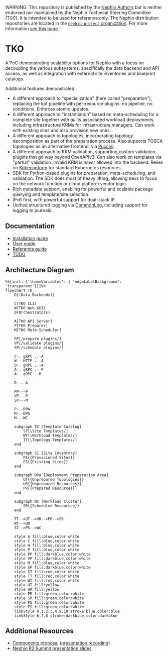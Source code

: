 WARNING: This repository is published by the [Nephio Authors](https://nephio.org/) but is
neither endorsed nor maintained by the Nephio Technical Steering Committee (TSC). It is intended
to be used for reference only. The Nephio distribution repositories are located in the
[`nephio-project` organization](https://github.com/nephio-project). For more information
[see this page](https://nephio.org/experimental).

TKO
===

A PoC demonstrating scalability options for Nephio with a focus on decoupling the various
subsystems, specifically the data backend and API access, as well as integration with external
site inventories and blueprint catalogs.

Additional features demonstrated:

* A different approach to "specialization" (here called "preparation"), replacing the kpt
  pipeline with per-resource plugins: no pipeline, no conditions. Enforces atomic updates.
* A different approach to "instantiation" based on meta-scheduling for a complete site
  together with *all* its associated workload deployments, including infrastructure KRMs
  for infrastructure managers. Can work with existing sites and also provision new ones.
* A different approach to topologies, incorporating topology decomposition as part of the
  preparation process. Also supports TOSCA topologies as an alternative frontend,
  via [Puccini](https://github.com/tliron/puccini).
* A different approach to KRM validation, supporting custom validation plugins that go way
  beyond OpenAPIv3. Can also work on templates via "partial" validation. Invalid KRM is
  *never* allowed into the backend. Relies on
  [Kubeconform](https://github.com/yannh/kubeconform) for standard Kubernetes resources.
* SDK for Python-based plugins for preparation, meta-scheduling, and validation. The SDK
  does most of heavy lifting, allowing devs to focus on the network function or cloud platform
  vendor logic.
* Rich metadata support, enabling for powerful and scalable package querying and
  template/site selection.
* IPv6 first, with powerful support for dual-stack IP.
* Unified structured logging via [CommonLog](https://github.com/tliron/commonlog),
  including support for logging to journald.

Documentation
-------------

* [Installation guide](INSTALL.md)
* [User guide](USAGE.md)
* [Reference guide](REFERENCE.md)
* [TODO](TODO.md)

Architecture Diagram
--------------------

```mermaid
%%{init: {'themeVariables': { 'edgeLabelBackground': 'transparent'}}}%%
flowchart TD
    D[(Data Backends)]

    C(TKO CLI)
    W(TKO Web GUI)
    O(Orchestrators)

    A[TKO API Server]
    P[TKO Preparer]
    M[TKO Meta-Scheduler]

    PP[/prepare plugins/]
    VP[/validate plugins/]
    SP[/schedule plugins/]

    C-. gRPC ..-A
    W-. HTTP ..-A
    O-. gRPC ..-A
    A-. gRPC .- P
    A-. gRPC .-M

    D-..-A

    PP---P
    VP---P
    SP---M

    P-.-DPA
    M-.-DPA
    M-.-WC

    subgraph TC [Template Catalog]
        ST[\Site Templates/]
        WT[\Workload Templates/]
        TT[\Topology Templates/]
    end

    subgraph SI [Site Inventory]
        PS{{Provisioned Sites}}
        ES{{Existing Sites}}
    end

    subgraph DPA [Deployment Preparation Area]
        UT{{Unprepared Topologies}}
        UR{{Unprepared Resources}}
        PR{{Prepared Resources}}
    end

    subgraph WC [Workload Cluster]
        SR{{Scheduled Resources}}
    end

    TT-->UT-->UR-->PR-->SR
    WT-->UR
    ST-->PS-->WC

    style A fill:blue,color:white
    style C fill:blue,color:white
    style W fill:blue,color:white
    style P fill:blue,color:white
    style PP fill:darkblue,color:white
    style VP fill:darkblue,color:white
    style M fill:blue,color:white
    style SP fill:darkblue,color:white
    style ST fill:red,color:white
    style TT fill:red,color:white
    style WT fill:red,color:white
    style UT fill:yellow
    style UR fill:yellow
    style PR fill:green,color:white
    style SR fill:green,color:white
    style PS fill:green,color:white
    style ES fill:green,color:white
    linkStyle 0,1,2,3,4,9,10 stroke:blue,color:blue
    linkStyle 6,7,8 stroke:darkblue,color:darkblue
```


Additional Resources
--------------------

* [Components proposal](https://docs.google.com/drawings/d/1I7e3zm9-xC6cDxNd_ANPCVGbOQLgjAX25cImhwObG74)
  ([presentation recording](https://www.youtube.com/watch?v=nwd4t0DTTH8))
* [Nephio R2 Summit presentation slides](https://docs.google.com/presentation/d/1I54I6RvexMjcP-qJSDq3xEqCyD6rCEfU_lcAdSFy1iM)
